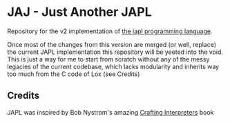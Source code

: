 # JAJ - Just Another JAPL
Repository for the v2 implementation of [the japl programming language](http://github.com/japl-lang).

Once most of the changes from this version are merged (or well, replace) the current JAPL implementation
this repository will be yeeted into the void. This is just a way for me to start from scratch without any of the messy legacies of the current codebase, which lacks modularity and inherits way too much from the C code of Lox (see Credits)

## Credits

JAPL was inspired by Bob Nystrom's amazing [Crafting Interpreters](https://craftinginterpreters.com) book
